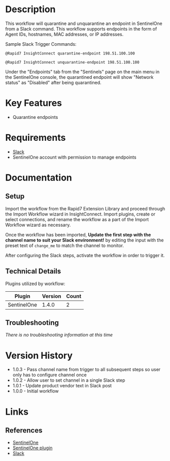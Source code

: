 # Description

This workflow will quarantine and unquarantine an endpoint in SentinelOne from a Slack command. This workflow supports endpoints in the form of Agent IDs, hostnames, MAC addresses, or IP addresses.

Sample Slack Trigger Commands:

`@Rapid7 InsightConnect quarantine-endpoint 198.51.100.100`

`@Rapid7 InsightConnect unquarantine-endpoint 198.51.100.100`

Under the "Endpoints" tab from the "Sentinels" page on the main menu in the SentinelOne console, the quarantined endpoint will show "Network status" as "Disabled" after being quarantined.

# Key Features

* Quarantine endpoints

# Requirements

* [Slack](https://insightconnect.help.rapid7.com/docs/configure-slack-for-chatops)
* SentinelOne account with permission to manage endpoints

# Documentation

## Setup

Import the workflow from the Rapid7 Extension Library and proceed through the Import Workflow wizard in InsightConnect. Import plugins, create or select connections, and rename the workflow as a part of the Import Workflow wizard as necessary.

Once the workflow has been imported, **Update the first step with the channel name to suit your Slack environment!** by editing the input with the preset text of `change_me` to match the channel to monitor.

After configuring the Slack steps, activate the workflow in order to trigger it.
 
## Technical Details

Plugins utilized by workflow:

|Plugin|Version|Count|
|----|----|--------|
|SentinelOne|1.4.0|2|

## Troubleshooting

_There is no troubleshooting information at this time_

# Version History

* 1.0.3 - Pass channel name from trigger to all subsequent steps so user only has to configure channel once
* 1.0.2 - Allow user to set channel in a single Slack step
* 1.0.1 - Update product vendor text in Slack post
* 1.0.0 - Initial workflow

# Links

## References

* [SentinelOne](https://www.sentinelone.com/)
* [SentinelOne plugin](https://extensions.rapid7.com/extension/sentinelone)
* [Slack](https://slack.com)
